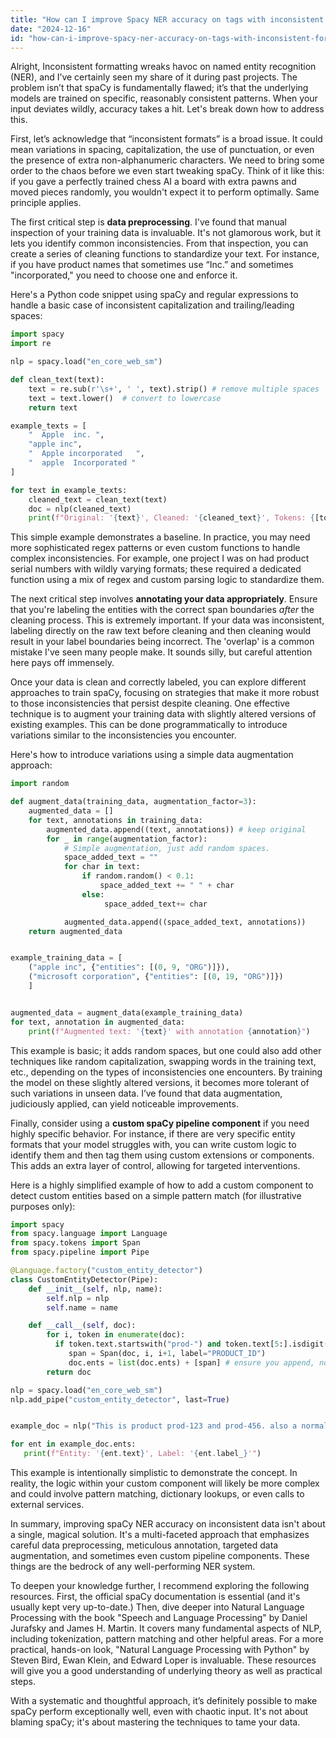 ```yaml
---
title: "How can I improve Spacy NER accuracy on tags with inconsistent formats?"
date: "2024-12-16"
id: "how-can-i-improve-spacy-ner-accuracy-on-tags-with-inconsistent-formats"
---
```


Alright,  Inconsistent formatting wreaks havoc on named entity recognition (NER), and I’ve certainly seen my share of it during past projects. The problem isn’t that spaCy is fundamentally flawed; it’s that the underlying models are trained on specific, reasonably consistent patterns. When your input deviates wildly, accuracy takes a hit. Let's break down how to address this.

First, let’s acknowledge that “inconsistent formats” is a broad issue. It could mean variations in spacing, capitalization, the use of punctuation, or even the presence of extra non-alphanumeric characters. We need to bring some order to the chaos before we even start tweaking spaCy. Think of it like this: if you gave a perfectly trained chess AI a board with extra pawns and moved pieces randomly, you wouldn't expect it to perform optimally. Same principle applies.

The first critical step is **data preprocessing**. I've found that manual inspection of your training data is invaluable. It's not glamorous work, but it lets you identify common inconsistencies. From that inspection, you can create a series of cleaning functions to standardize your text. For instance, if you have product names that sometimes use “Inc.” and sometimes "incorporated," you need to choose one and enforce it.

Here's a Python code snippet using spaCy and regular expressions to handle a basic case of inconsistent capitalization and trailing/leading spaces:

```python
import spacy
import re

nlp = spacy.load("en_core_web_sm")

def clean_text(text):
    text = re.sub(r'\s+', ' ', text).strip() # remove multiple spaces
    text = text.lower()  # convert to lowercase
    return text

example_texts = [
    "  Apple  inc. ",
    "apple inc",
    "  Apple incorporated   ",
    "  apple  Incorporated "
]

for text in example_texts:
    cleaned_text = clean_text(text)
    doc = nlp(cleaned_text)
    print(f"Original: '{text}', Cleaned: '{cleaned_text}', Tokens: {[token.text for token in doc]}")
```

This simple example demonstrates a baseline. In practice, you may need more sophisticated regex patterns or even custom functions to handle complex inconsistencies. For example, one project I was on had product serial numbers with wildly varying formats; these required a dedicated function using a mix of regex and custom parsing logic to standardize them.

The next critical step involves **annotating your data appropriately**. Ensure that you're labeling the entities with the correct span boundaries *after* the cleaning process. This is extremely important. If your data was inconsistent, labeling directly on the raw text before cleaning and then cleaning would result in your label boundaries being incorrect. The 'overlap' is a common mistake I've seen many people make. It sounds silly, but careful attention here pays off immensely.

Once your data is clean and correctly labeled, you can explore different approaches to train spaCy, focusing on strategies that make it more robust to those inconsistencies that persist despite cleaning. One effective technique is to augment your training data with slightly altered versions of existing examples. This can be done programmatically to introduce variations similar to the inconsistencies you encounter.

Here's how to introduce variations using a simple data augmentation approach:

```python
import random

def augment_data(training_data, augmentation_factor=3):
    augmented_data = []
    for text, annotations in training_data:
        augmented_data.append((text, annotations)) # keep original
        for _ in range(augmentation_factor):
            # Simple augmentation, just add random spaces.
            space_added_text = ""
            for char in text:
                if random.random() < 0.1:
                    space_added_text += " " + char
                else:
                     space_added_text+= char

            augmented_data.append((space_added_text, annotations))
    return augmented_data


example_training_data = [
    ("apple inc", {"entities": [(0, 9, "ORG")]}),
    ("microsoft corporation", {"entities": [(0, 19, "ORG")]})
    ]


augmented_data = augment_data(example_training_data)
for text, annotation in augmented_data:
    print(f"Augmented text: '{text}' with annotation {annotation}")

```
This example is basic; it adds random spaces, but one could also add other techniques like random capitalization, swapping words in the training text, etc., depending on the types of inconsistencies one encounters. By training the model on these slightly altered versions, it becomes more tolerant of such variations in unseen data. I’ve found that data augmentation, judiciously applied, can yield noticeable improvements.

Finally, consider using a **custom spaCy pipeline component** if you need highly specific behavior. For instance, if there are very specific entity formats that your model struggles with, you can write custom logic to identify them and then tag them using custom extensions or components. This adds an extra layer of control, allowing for targeted interventions.

Here is a highly simplified example of how to add a custom component to detect custom entities based on a simple pattern match (for illustrative purposes only):

```python
import spacy
from spacy.language import Language
from spacy.tokens import Span
from spacy.pipeline import Pipe

@Language.factory("custom_entity_detector")
class CustomEntityDetector(Pipe):
    def __init__(self, nlp, name):
        self.nlp = nlp
        self.name = name

    def __call__(self, doc):
        for i, token in enumerate(doc):
          if token.text.startswith("prod-") and token.text[5:].isdigit():
             span = Span(doc, i, i+1, label="PRODUCT_ID")
             doc.ents = list(doc.ents) + [span] # ensure you append, not overwrite ents.
        return doc

nlp = spacy.load("en_core_web_sm")
nlp.add_pipe("custom_entity_detector", last=True)


example_doc = nlp("This is product prod-123 and prod-456. also a normal word.")

for ent in example_doc.ents:
   print(f"Entity: '{ent.text}', Label: '{ent.label_}'")
```

This example is intentionally simplistic to demonstrate the concept. In reality, the logic within your custom component will likely be more complex and could involve pattern matching, dictionary lookups, or even calls to external services.

In summary, improving spaCy NER accuracy on inconsistent data isn't about a single, magical solution. It's a multi-faceted approach that emphasizes careful data preprocessing, meticulous annotation, targeted data augmentation, and sometimes even custom pipeline components. These things are the bedrock of any well-performing NER system.

To deepen your knowledge further, I recommend exploring the following resources. First, the official spaCy documentation is essential (and it's usually kept very up-to-date.) Then, dive deeper into Natural Language Processing with the book "Speech and Language Processing" by Daniel Jurafsky and James H. Martin. It covers many fundamental aspects of NLP, including tokenization, pattern matching and other helpful areas. For a more practical, hands-on look, "Natural Language Processing with Python" by Steven Bird, Ewan Klein, and Edward Loper is invaluable. These resources will give you a good understanding of underlying theory as well as practical steps.

With a systematic and thoughtful approach, it’s definitely possible to make spaCy perform exceptionally well, even with chaotic input. It's not about blaming spaCy; it's about mastering the techniques to tame your data.
